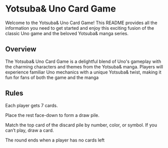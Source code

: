 # Yotsuba& Uno Card Game

Welcome to the Yotsuba& Uno Card Game! This README provides all the information you need to get started and enjoy this exciting fusion of the classic Uno game and the beloved Yotsuba& manga series.

## Overview

The Yotsuba& Uno Card Game is a delightful blend of Uno's gameplay with the charming characters and themes from the Yotsuba& manga. Players will experience familiar Uno mechanics with a unique Yotsuba& twist, making it fun for fans of both the game and the manga

## Rules
Each player gets 7 cards.

Place the rest face-down to form a draw pile.

Match the top card of the discard pile by number, color, or symbol. If you can’t play, draw a card.

The round ends when a player has no cards left